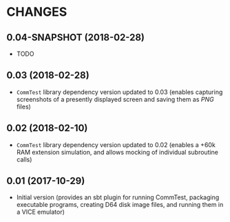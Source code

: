 CHANGES
=======

0.04-SNAPSHOT (2018-02-28)
--------------------------

* TODO

0.03 (2018-02-28)
-----------------

* `CommTest` library dependency version updated to 0.03 (enables capturing screenshots of a presently displayed screen and saving them as _PNG_ files)

0.02 (2018-02-10)
-----------------

* `CommTest` library dependency version updated to 0.02 (enables a +60k RAM extension simulation, and allows mocking of individual subroutine calls)

0.01 (2017-10-29)
-----------------

* Initial version (provides an sbt plugin for running CommTest, packaging executable programs, creating D64 disk image files, and running them in a VICE emulator)

